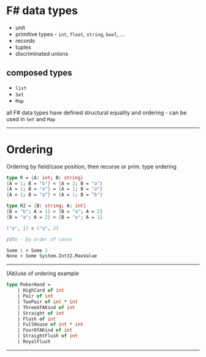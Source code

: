 <!-- header: '**F# Data Structures**' -->

# F# data types
- unit
- primitive types - `int`, `float`, `string`, `bool`, ...
- records
- tuples
- discriminated unions

## composed types

- `list`
- `Set`
- `Map`

all F# data types have defined structural equality and ordering - can be used in `Set` and `Map`

---

# Ordering
Ordering by field/case position, then recurse or prim. type ordering

```fsharp
type R = {A: int; B: string}
{A = 1; B = "b"} < {A = 2; B = "a"}
{A = 1; B = "a"} = {A = 1; B = "a"}
{A = 1; B = "a"} < {A = 1; B = "b"}

type R2 = {B: string; A: int}
{B = "b"; A = 1} > {B = "a"; A = 2}
{B = "a"; A = 2} > {B = "a"; A = 1}

("a", 1) < ("a", 2)

//DU - by order of cases

Some 1 < Some 2
None < Some System.Int32.MaxValue
```

---

(Ab)use of ordering example

```fsharp
type PokerHand =
    | HighCard of int
    | Pair of int
    | TwoPair of int * int
    | ThreeOfAKind of int
    | Straight of int
    | Flush of int
    | FullHouse of int * int
    | FourOfAKind of int
    | StraightFlush of int
    | RoyalFlush
```

---
